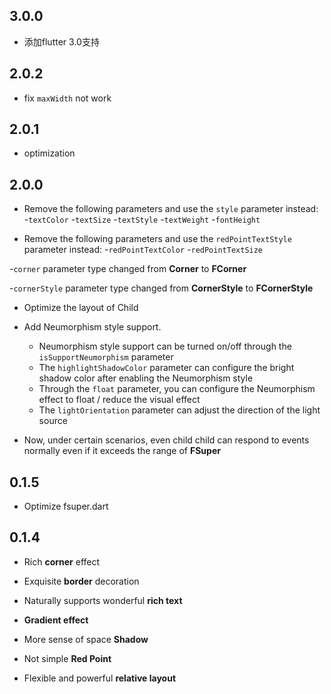 ## 3.0.0
* 添加flutter 3.0支持

## 2.0.2

- fix `maxWidth` not work

## 2.0.1

- optimization

## 2.0.0

- Remove the following parameters and use the `style` parameter instead:
    -`textColor`
    -`textSize`
    -`textStyle`
    -`textWeight`
    -`fontHeight`

- Remove the following parameters and use the `redPointTextStyle` parameter instead:
    -`redPointTextColor`
    -`redPointTextSize`

-`corner` parameter type changed from **Corner** to **FCorner**

-`cornerStyle` parameter type changed from **CornerStyle** to **FCornerStyle**

- Optimize the layout of Child

- Add Neumorphism style support.
    - Neumorphism style support can be turned on/off through the `isSupportNeumorphism` parameter
    - The `highlightShadowColor` parameter can configure the bright shadow color after enabling the Neumorphism style  
    - Through the `float` parameter, you can configure the Neumorphism effect to float / reduce the visual effect
    - The `lightOrientation` parameter can adjust the direction of the light source

- Now, under certain scenarios, even child child can respond to events normally even if it exceeds the range of **FSuper**

## 0.1.5

- Optimize fsuper.dart

## 0.1.4

- Rich **corner** effect

- Exquisite **border** decoration

- Naturally supports wonderful **rich text**

- **Gradient effect**

- More sense of space **Shadow**

- Not simple **Red Point**

- Flexible and powerful **relative layout**

